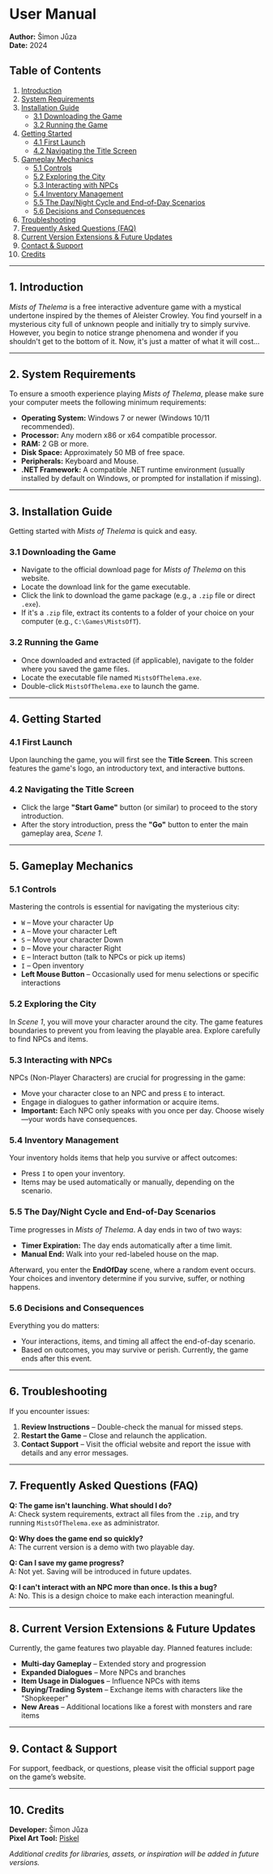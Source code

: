 # User Manual

**Author:** Šimon Jůza  
**Date:** 2024

## Table of Contents

1. [Introduction](#1-introduction)  
2. [System Requirements](#2-system-requirements)  
3. [Installation Guide](#3-installation-guide)  
   - [3.1 Downloading the Game](#31-downloading-the-game)  
   - [3.2 Running the Game](#32-running-the-game)  
4. [Getting Started](#4-getting-started)  
   - [4.1 First Launch](#41-first-launch)  
   - [4.2 Navigating the Title Screen](#42-navigating-the-title-screen)  
5. [Gameplay Mechanics](#5-gameplay-mechanics)  
   - [5.1 Controls](#51-controls)  
   - [5.2 Exploring the City](#52-exploring-the-city)  
   - [5.3 Interacting with NPCs](#53-interacting-with-npcs)  
   - [5.4 Inventory Management](#54-inventory-management)  
   - [5.5 The Day/Night Cycle and End-of-Day Scenarios](#55-the-daynight-cycle-and-end-of-day-scenarios)  
   - [5.6 Decisions and Consequences](#56-decisions-and-consequences)  
6. [Troubleshooting](#6-troubleshooting)  
7. [Frequently Asked Questions (FAQ)](#7-frequently-asked-questions-faq)  
8. [Current Version Extensions & Future Updates](#8-current-version-extensions--future-updates)  
9. [Contact & Support](#9-contact--support)  
10. [Credits](#10-credits)  

---

## 1. Introduction

*Mists of Thelema* is a free interactive adventure game with a mystical undertone inspired by the themes of Aleister Crowley. You find yourself in a mysterious city full of unknown people and initially try to simply survive. However, you begin to notice strange phenomena and wonder if you shouldn't get to the bottom of it. Now, it's just a matter of what it will cost...

---

## 2. System Requirements

To ensure a smooth experience playing *Mists of Thelema*, please make sure your computer meets the following minimum requirements:

- **Operating System:** Windows 7 or newer (Windows 10/11 recommended).  
- **Processor:** Any modern x86 or x64 compatible processor.  
- **RAM:** 2 GB or more.  
- **Disk Space:** Approximately 50 MB of free space.  
- **Peripherals:** Keyboard and Mouse.  
- **.NET Framework:** A compatible .NET runtime environment (usually installed by default on Windows, or prompted for installation if missing).

---

## 3. Installation Guide

Getting started with *Mists of Thelema* is quick and easy.

### 3.1 Downloading the Game

- Navigate to the official download page for *Mists of Thelema* on this website.  
- Locate the download link for the game executable.  
- Click the link to download the game package (e.g., a `.zip` file or direct `.exe`).  
- If it's a `.zip` file, extract its contents to a folder of your choice on your computer (e.g., `C:\Games\MistsOfT`).

### 3.2 Running the Game

- Once downloaded and extracted (if applicable), navigate to the folder where you saved the game files.  
- Locate the executable file named `MistsOfThelema.exe`.  
- Double-click `MistsOfThelema.exe` to launch the game.

---

## 4. Getting Started

### 4.1 First Launch

Upon launching the game, you will first see the **Title Screen**. This screen features the game's logo, an introductory text, and interactive buttons.

### 4.2 Navigating the Title Screen

- Click the large **"Start Game"** button (or similar) to proceed to the story introduction.  
- After the story introduction, press the **"Go"** button to enter the main gameplay area, *Scene 1*.

---

## 5. Gameplay Mechanics

### 5.1 Controls

Mastering the controls is essential for navigating the mysterious city:

- `W` – Move your character Up  
- `A` – Move your character Left  
- `S` – Move your character Down  
- `D` – Move your character Right  
- `E` – Interact button (talk to NPCs or pick up items)  
- `I` – Open inventory  
- **Left Mouse Button** – Occasionally used for menu selections or specific interactions

### 5.2 Exploring the City

In *Scene 1*, you will move your character around the city. The game features boundaries to prevent you from leaving the playable area. Explore carefully to find NPCs and items.

### 5.3 Interacting with NPCs

NPCs (Non-Player Characters) are crucial for progressing in the game:

- Move your character close to an NPC and press `E` to interact.  
- Engage in dialogues to gather information or acquire items.  
- **Important:** Each NPC only speaks with you once per day. Choose wisely—your words have consequences.

### 5.4 Inventory Management

Your inventory holds items that help you survive or affect outcomes:

- Press `I` to open your inventory.  
- Items may be used automatically or manually, depending on the scenario.

### 5.5 The Day/Night Cycle and End-of-Day Scenarios

Time progresses in *Mists of Thelema*. A day ends in two of two ways:

- **Timer Expiration:** The day ends automatically after a time limit.  
- **Manual End:** Walk into your red-labeled house on the map.

Afterward, you enter the **EndOfDay** scene, where a random event occurs. Your choices and inventory determine if you survive, suffer, or nothing happens.

### 5.6 Decisions and Consequences

Everything you do matters:

- Your interactions, items, and timing all affect the end-of-day scenario.  
- Based on outcomes, you may survive or perish. Currently, the game ends after this event.

---

## 6. Troubleshooting

If you encounter issues:

1. **Review Instructions** – Double-check the manual for missed steps.  
2. **Restart the Game** – Close and relaunch the application.  
3. **Contact Support** – Visit the official website and report the issue with details and any error messages.

---

## 7. Frequently Asked Questions (FAQ)

**Q: The game isn't launching. What should I do?**  
A: Check system requirements, extract all files from the `.zip`, and try running `MistsOfThelema.exe` as administrator.

**Q: Why does the game end so quickly?**  
A: The current version is a demo with two playable day.

**Q: Can I save my game progress?**  
A: Not yet. Saving will be introduced in future updates.

**Q: I can't interact with an NPC more than once. Is this a bug?**  
A: No. This is a design choice to make each interaction meaningful.

---

## 8. Current Version Extensions & Future Updates

Currently, the game features two playable day. Planned features include:

- **Multi-day Gameplay** – Extended story and progression  
- **Expanded Dialogues** – More NPCs and branches  
- **Item Usage in Dialogues** – Influence NPCs with items  
- **Buying/Trading System** – Exchange items with characters like the "Shopkeeper"  
- **New Areas** – Additional locations like a forest with monsters and rare items

---

## 9. Contact & Support

For support, feedback, or questions, please visit the official support page on the game’s website.

---

## 10. Credits

**Developer:** Šimon Jůza  
**Pixel Art Tool:** [Piskel](https://www.piskelapp.com)

*Additional credits for libraries, assets, or inspiration will be added in future versions.*

